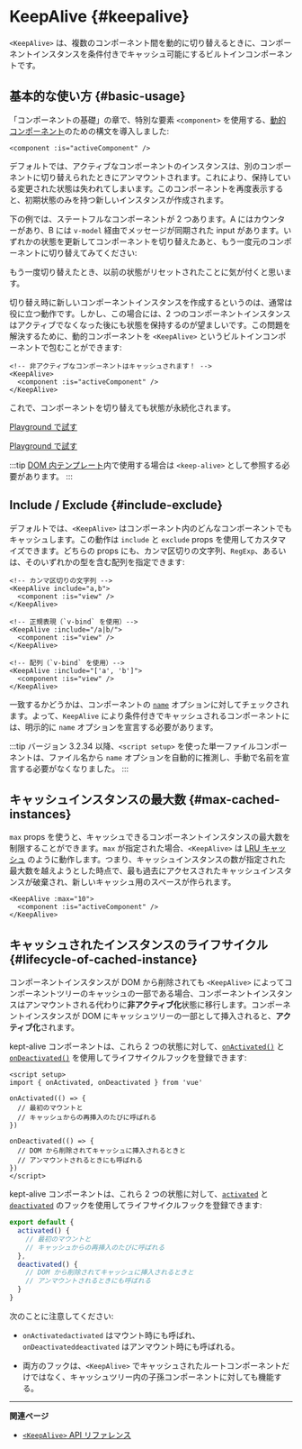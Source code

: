 <script setup>
import SwitchComponent from './keep-alive-demos/SwitchComponent.vue'
</script>

# KeepAlive {#keepalive}

`<KeepAlive>` は、複数のコンポーネント間を動的に切り替えるときに、コンポーネントインスタンスを条件付きでキャッシュ可能にするビルトインコンポーネントです。

## 基本的な使い方 {#basic-usage}

「コンポーネントの基礎」の章で、特別な要素 `<component>` を使用する、[動的コンポーネント](/guide/essentials/component-basics#dynamic-components)のための構文を導入しました:

```vue-html
<component :is="activeComponent" />
```

デフォルトでは、アクティブなコンポーネントのインスタンスは、別のコンポーネントに切り替えられたときにアンマウントされます。これにより、保持している変更された状態は失われてしまいます。このコンポーネントを再度表示すると、初期状態のみを持つ新しいインスタンスが作成されます。

下の例では、ステートフルなコンポーネントが 2 つあります。A にはカウンターがあり、B には `v-model` 経由でメッセージが同期された input があります。いずれかの状態を更新してコンポーネントを切り替えたあと、もう一度元のコンポーネントに切り替えてみてください:

<SwitchComponent />

もう一度切り替えたとき、以前の状態がリセットされたことに気が付くと思います。

切り替え時に新しいコンポーネントインスタンスを作成するというのは、通常は役に立つ動作です。しかし、この場合には、2 つのコンポーネントインスタンスはアクティブでなくなった後にも状態を保持するのが望ましいです。この問題を解決するために、動的コンポーネントを `<KeepAlive>` というビルトインコンポーネントで包むことができます:

```vue-html
<!-- 非アクティブなコンポーネントはキャッシュされます！ -->
<KeepAlive>
  <component :is="activeComponent" />
</KeepAlive>
```

これで、コンポーネントを切り替えても状態が永続化されます。

<SwitchComponent use-KeepAlive />

<div class="composition-api">

[Playground で試す](https://play.vuejs.org/#eNqtUsFOwzAM/RWrl4IGC+cqq2h3RFw495K12YhIk6hJi1DVf8dJSllBaAJxi+2XZz8/j0lhzHboeZIl1NadMA4sd73JKyVaozsHI9hnJqV+feJHmODY6RZS/JEuiL1uTTEXtiREnnINKFeAcgZUqtbKOqj7ruPKwe6s2VVguq4UJXEynAkDx1sjmeMYAdBGDFBLZu2uShre6ioJeaxIduAyp0KZ3oF7MxwRHWsEQmC4bXXDJWbmxpjLBiZ7DwptMUFyKCiJNP/BWUbO8gvnA+emkGKIgkKqRrRWfh+Z8MIWwpySpfbxn6wJKMGV4IuSs0UlN1HVJae7bxYvBuk+2IOIq7sLnph8P9u5DJv5VfpWWLaGqTzwZTCOM/M0IaMvBMihd04ruK+lqF/8Ajxms8EFbCiJxR8khsP6ncQosLWnWV6a/kUf2nqu75Fby04chA0iPftaYryhz6NBRLjdtajpHZTWPio=)

</div>
<div class="options-api">

[Playground で試す](https://play.vuejs.org/#eNqtU8tugzAQ/JUVl7RKWveMXFTIseofcHHAiawasPxArRD/3rVNSEhbpVUrIWB3x7PM7jAkuVL3veNJmlBTaaFsVraiUZ22sO0alcNedw2s7kmIPHS1ABQLQDEBAMqWvwVQzffMSQuDz1aI6VreWpPCEBtsJppx4wE1s+zmNoIBNLdOt8cIjzut8XAKq3A0NAIY/QNveFEyi8DA8kZJZjlGALQWPVSSGfNYJjVvujIJeaxItuMyo6JVzoJ9VxwRmtUCIdDfNV3NJWam5j7HpPOY8BEYkwxySiLLP1AWkbK4oHzmXOVS9FFOSM3jhFR4WTNfRslcO54nSwJKcCD4RsnZmJJNFPXJEl8t88quOuc39fCrHalsGyWcnJL62apYNoq12UQ8DLEFjCMy+kKA7Jy1XQtPlRTVqx+Jx6zXOJI1JbH4jejg3T+KbswBzXnFlz9Tjes/V/3CjWEHDsL/OYNvdCE8Wu3kLUQEhy+ljh+brFFu)

</div>

:::tip
[DOM 内テンプレート](/guide/essentials/component-basics#in-dom-template-parsing-caveats)内で使用する場合は `<keep-alive>` として参照する必要があります。
:::

## Include / Exclude {#include-exclude}

デフォルトでは、`<KeepAlive>` はコンポーネント内のどんなコンポーネントでもキャッシュします。この動作は `include` と `exclude` props を使用してカスタマイズできます。どちらの props にも、カンマ区切りの文字列、`RegExp`、あるいは、そのいずれかの型を含む配列を指定できます:

```vue-html
<!-- カンマ区切りの文字列 -->
<KeepAlive include="a,b">
  <component :is="view" />
</KeepAlive>

<!-- 正規表現（`v-bind` を使用）-->
<KeepAlive :include="/a|b/">
  <component :is="view" />
</KeepAlive>

<!-- 配列（`v-bind` を使用）-->
<KeepAlive :include="['a', 'b']">
  <component :is="view" />
</KeepAlive>
```

一致するかどうかは、コンポーネントの [`name`](/api/options-misc#name) オプションに対してチェックされます。よって、`KeepAlive` により条件付きでキャッシュされるコンポーネントには、明示的に `name` オプションを宣言する必要があります。

:::tip
バージョン 3.2.34 以降、`<script setup>` を使った単一ファイルコンポーネントは、ファイル名から `name` オプションを自動的に推測し、手動で名前を宣言する必要がなくなりました。
:::

## キャッシュインスタンスの最大数 {#max-cached-instances}

`max` props を使うと、キャッシュできるコンポーネントインスタンスの最大数を制限することができます。`max` が指定された場合、`<KeepAlive>` は [LRU キャッシュ](<https://en.wikipedia.org/wiki/Cache_replacement_policies#Least_recently_used_(LRU)>) のように動作します。つまり、キャッシュインスタンスの数が指定された最大数を越えようとした時点で、最も過去にアクセスされたキャッシュインスタンスが破棄され、新しいキャッシュ用のスペースが作られます。

```vue-html
<KeepAlive :max="10">
  <component :is="activeComponent" />
</KeepAlive>
```

## キャッシュされたインスタンスのライフサイクル {#lifecycle-of-cached-instance}

コンポーネントインスタンスが DOM から削除されても `<KeepAlive>` によってコンポーネントツリーのキャッシュの一部である場合、コンポーネントインスタンスはアンマウントされる代わりに**非アクティブ化**状態に移行します。コンポーネントインスタンスが DOM にキャッシュツリーの一部として挿入されると、**アクティブ化**されます。

<div class="composition-api">

kept-alive コンポーネントは、これら 2 つの状態に対して、[`onActivated()`](/api/composition-api-lifecycle#onactivated) と [`onDeactivated()`](/api/composition-api-lifecycle#ondeactivated) を使用してライフサイクルフックを登録できます:

```vue
<script setup>
import { onActivated, onDeactivated } from 'vue'

onActivated(() => {
  // 最初のマウントと
  // キャッシュからの再挿入のたびに呼ばれる
})

onDeactivated(() => {
  // DOM から削除されてキャッシュに挿入されるときと
  // アンマウントされるときにも呼ばれる
})
</script>
```

</div>
<div class="options-api">

kept-alive コンポーネントは、これら 2 つの状態に対して、[`activated`](/api/options-lifecycle#activated) と [`deactivated`](/api/options-lifecycle#deactivated) のフックを使用してライフサイクルフックを登録できます:

```js
export default {
  activated() {
    // 最初のマウントと
    // キャッシュからの再挿入のたびに呼ばれる
  },
  deactivated() {
    // DOM から削除されてキャッシュに挿入されるときと
    // アンマウントされるときにも呼ばれる
  }
}
```

</div>

次のことに注意してください:

- <span class="composition-api">`onActivated`</span><span class="options-api">`activated`</span> はマウント時にも呼ばれ、 <span class="composition-api">`onDeactivated`</span><span class="options-api">`deactivated`</span> はアンマウント時にも呼ばれる。

- 両方のフックは、`<KeepAlive>` でキャッシュされたルートコンポーネントだけではなく、キャッシュツリー内の子孫コンポーネントに対しても機能する。

---

**関連ページ**

- [`<KeepAlive>` API リファレンス](/api/built-in-components#keepalive)
